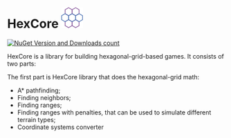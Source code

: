 [logo]: ./icon48.png "HexCore logo"

# HexCore ![alt text][logo] 
[![NuGet Version and Downloads count](https://buildstats.info/nuget/HexCore)](https://www.nuget.org/packages/HexCore)

HexCore is a library for building hexagonal-grid-based games. It consists of two parts:

The first part is HexCore library that does the hexagonal-grid math:
- A* pathfinding;
- Finding neighbors;
- Finding ranges;
- Finding ranges with penalties, that can be used to simulate different terrain types;
- Coordinate systems converter

